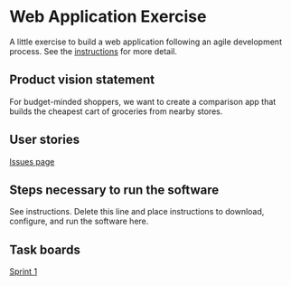# Web Application Exercise

A little exercise to build a web application following an agile development process. See the [instructions](instructions.md) for more detail.

## Product vision statement

For budget-minded shoppers, we want to create a comparison app that builds the cheapest cart of groceries from nearby stores.

## User stories

[Issues page](https://github.com/swe-students-fall2025/2-web-app-epicer-team/issues)

## Steps necessary to run the software

See instructions. Delete this line and place instructions to download, configure, and run the software here.

## Task boards
[Sprint 1](https://github.com/orgs/swe-students-fall2025/projects/15)
